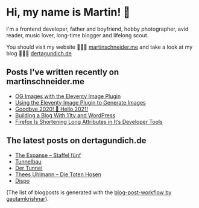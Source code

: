 # Hi, my name is Martin! 👋 

I'm a frontend developer, father and boyfriend, hobby photographer, avid reader, music lover, long-time blogger and lifelong scout.

You should visit my website 👨🏼‍💻  [martinschneider.me](https://martinschneider.me) and take a look at my blog 🤷🏼‍♂️ [dertagundich.de](https://www.dertagundich.de)

## Posts I've written recently on martinschneider.me
<!-- MSME-POST-LIST:START -->
- [OG Images with the Eleventy Image Plugin](https://martinschneider.me/articles/og-images-with-the-eleventy-image-plugin/)
- [Using the Eleventy Image Plugin to Generate Images](https://martinschneider.me/articles/switching-to-eleventy-img-to-generate-images/)
- [Goodbye 2020! &#x1f942; Hello 2021!](https://martinschneider.me/articles/goodbye-2020-hello-2021/)
- [Building a Blog With 11ty and WordPress](https://martinschneider.me/articles/building-a-website-with-11ty-and-wordpress/)
- [Firefox Is Shortening Long Attributes in It&#8217;s Developer Tools](https://martinschneider.me/articles/firefox-is-shortening-long-attributes-in-its-developer-tools/)
<!-- MSME-POST-LIST:END -->

## The latest posts on dertagundich.de
<!-- DTUI-POST-LIST:START -->
- [The Expanse – Staffel fünf](https://www.dertagundich.de/2021/04/02/the-expanse-staffel-funf/)
- [Tunnelbau](https://www.dertagundich.de/2021/03/28/tunnelbau/)
- [Der Tunnel](https://www.dertagundich.de/2021/03/21/der-tunnel/)
- [Thees Uhlmann – Die Toten Hosen](https://www.dertagundich.de/2021/03/14/thees-uhlmann-die-toten-hosen/)
- [Dispo](https://www.dertagundich.de/2021/03/07/dispo/)
<!-- DTUI-POST-LIST:END -->

(The list of blogposts is generated with the [blog-post-workflow by gautamkrishnar](https://github.com/gautamkrishnar/blog-post-workflow)).
